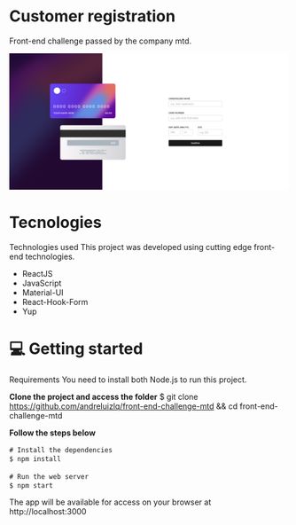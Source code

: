 # Customer registration 
Front-end challenge passed by the company mtd. 

![alt text](https://github.com/andreluizlq/front-end-challenge-mtd/blob/master/public/testeImg.png)

# Tecnologies

Technologies used
This project was developed using cutting edge front-end technologies.
 - ReactJS
 - JavaScript
 - Material-UI
 - React-Hook-Form
 - Yup


# 💻 Getting started
Requirements
You need to install both Node.js to run this project.

**Clone the project and access the folder**
$ git clone https://github.com/andreluizlq/front-end-challenge-mtd && cd front-end-challenge-mtd

**Follow the steps below**
```
# Install the dependencies
$ npm install

# Run the web server
$ npm start
```

The app will be available for access on your browser at http://localhost:3000

